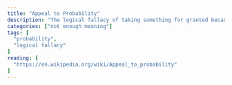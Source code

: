 ```yaml
---
title: "Appeal to Probability"
description: "The logical fallacy of taking something for granted because it would probably be the case (or might possibly be the case)."
categories: ["not enough meaning"]
tags: [
  "probability",
  "logical fallacy"
]
reading: [
  "https://en.wikipedia.org/wiki/Appeal_to_probability"
]
---
```


